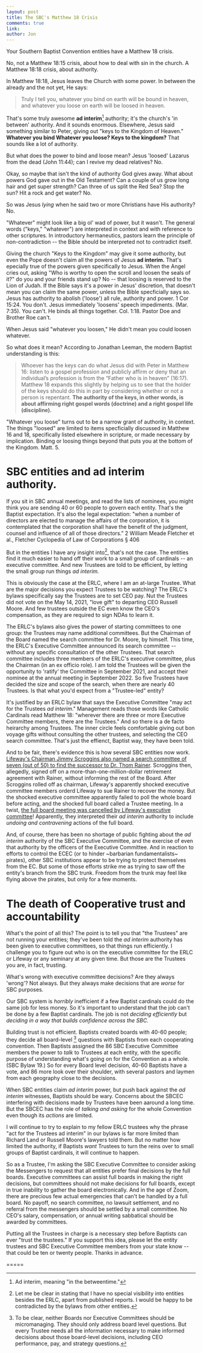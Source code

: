 ```yaml
---
layout: post
title: The SBC's Matthew 18 Crisis
comments: true
link: 
author: Jon
---
```


Your Southern Baptist Convention entities have a Matthew 18 crisis.

No, not a Matthew 18:15 crisis, about how to deal with sin in the church.  A Matthew 18:18 crisis, about authority.  

In Matthew 18:18, Jesus leaves the Church with some power. In between the already and the not yet, He says:
> Truly I tell you, whatever you bind on earth will be bound in heaven, and whatever you loose on earth will be loosed in heaven.

That's some truly awesome **ad interim**[^1] authority; it's the church's 'in between' authority. And it sounds enormous. Elsewhere, Jesus said something similar to Peter, giving out  "keys to the Kingdom of Heaven."   **Whatever you bind  Whatever you loose? Keys to the kingdom?**  That sounds like a lot of authority.

But what does the power to bind and loose mean? Jesus 'loosed' Lazarus from the dead (John 11:44); can I revive my dead relatives?  No.

Okay, so maybe that isn't the kind of authority God gives away.  What about powers God gave out in the Old Testament?  Can a couple of us grow long hair and get super strength?  Can three of us split the Red Sea? Stop the sun? Hit a rock and get water? No.

So was Jesus *lying* when he said two or more Christians have His authority? No.

"Whatever" might look like a big ol' wad of power, but it wasn't. The general words ("keys," "whatever") are interpreted in context and with reference to other scriptures.  In introductory hermaneutics, pastors learn the principle of non-contradiction -- the Bible should be interpreted not to contradict itself.  

Giving the church "Keys to the Kingdom" may give it some authority, but even the Pope doesn't claim all the powers of Jesus **ad interim.**  That's epecially true of the powers given specifically to Jesus.  When the Angel cries out, asking "Who is worthy to open the scroll and loosen the seals of it?" do you and your friends stand up?  No -- that loosing is reserved to the Lion of Judah.  If the Bible says it's a power in Jesus' discretion, that doesn't mean you can claim the same power, unless the Bible specficially says so.  Jesus has authority to abolish ('loose') all rule, authority and power. 1 Cor 15:24.   You don't. Jesus immediately 'loosens' speech impediments. (Mar. 7:35).  You can't. He binds all things together. Col. 1:18.  Pastor Doe and Brother Roe can't. 

When Jesus said "whatever you loosen," He didn't mean you could loosen whatever.

So what does it mean?  According to Jonathan Leeman, the modern Baptist understanding is this:  
> Whoever has the keys can do what Jesus did with Peter in Matthew 16: listen to a gospel profession and publicly affirm or deny that an individual’s profession is from the “Father who is in heaven” (16:17). Matthew 18 expands this slightly by helping us to see that the holder of the keys should do this in part by considering whether or not a person is repentant. **The authority of the keys, in other words, is about affirming right gospel words (doctrine) and a right gospel life (discipline).**

"Whatever you loose" turns out to be a narrow grant of authority, in context. The things "loosed" are limited to items specficially discussed in Matthew 16 and 18, specifically listed elsewhere in scripture, or made necessary by implication.  Binding or loosing things beyond that puts you at the bottom of the Kingdom.  Matt. 5.

# SBC entities and ad interim authority. 

If you sit in SBC annual meetings, and read the lists of nominees, you might think you are sending 40 or 60 people to govern each entity.  That's the Baptist expectation.  It's also the legal expectation: "when a number of directors are elected to manage the affairs of the corporation, it is contemplated that the corporation shall have the benefit of the judgment, counsel and influence of all of those directors.” 2 William Meade Fletcher et al., Fletcher Cyclopedia of Law of Corporations § 406

But in the entities I have any insight into[^2], that's not the case. The entities find it much easier to hand off their work to a small group of cardinals -- an executive committee. And new Trustees are told to be efficient, by letting the small group run things *ad interim.* 

This is obviously the case at the ERLC, where I am an at-large Trustee.  What are the major decisions you expect Trustees to be watching?  The ERLC's bylaws specifically say the Trustees are to set CEO pay. Nut the Trustees did not vote on the May 14, 2021, "love gift" to departing CEO Russell Moore.  And few trustees outside the EC even know the CEO's compensation, as they are required to sign NDAs to learn it.

The ERLC's bylaws also gives the power of starting committees to one group: the Trustees may name additional committees. But the Chairman of the Board named the search committee for Dr. Moore, by himself.  This time, the ERLC's Executive Committee announced its search committee -- without any specific consultation of the other Trustees.  That search committee includes three members of the ERLC's executive committee, plus the  Chairman (in  an ex officio role).  I am told the Trustees will be given the opportunity to 'ratify' the Committee in September 2021, and accept their nominee at the annual meeting in September 2022. So five Trustees have decided the size and scope of the search, when there are nearly 40 Trustees.  Is that what you'd expect from a "Trustee-led" entity? 

It's justified by an ERLC bylaw that says the Executive Committee "may act for the Trustees *ad interim*." Management reads those words like Catholic Cardinals read Matthew 18: "wherever there are three or more Executive Committee members, there are the Trustees."  And so there is a de facto heirarchy among Trustees. The inner circle feels comfortable giving out bon voyage gifts without consulting the other trustees, and selecting the CEO search committee. That's just the effienct, Baptist way, they have been told.

And to be fair, there's evidence this is how several SBC entities now work.  [Lifeway's Chairman Jimmy Scroggins also  named a search committee of seven (out of 50) to find the successor to Dr. Thom Rainer](https://blog.lifeway.com/newsroom/2018/08/29/lifeway-trustees-begin-search-for-new-president/). Scroggins then, allegedly, signed off on a more-than-one-million-dollar retrirement agreement with Rainer, without informing the rest of the Board.  After Scroggins rolled off as chairman, Lifeway's apparently shocked executive committee members orderd Lifeway to sue Rainer to recover the money. But the shocked executive committee apparently failed to poll the whole board before acting, and the shocked full board called a Trustee meeting.  In a twist, [the full board meeting was cancelled by Lifeway's executive committee](https://christianindex.org/lifeway-reverses-course-dispute-pursues-rainer/)! Apparently, they interpreted their *ad interim* authority to include *undoing and contravening* actions of the full board. 

And, of course, there has been no shortage of public fighting about the *ad interim* authority of the SBC Executive Committee, and the exercise of even that authority by the officers of the Executive Committee. And in reaction to efforts to control the ECEC (or to hinder ~barbarian fundamentalists~ pirates), other SBC institutions appear to be trying to protect themselves from the EC.  But some of those efforts strike me as trying to saw off the entity's branch from the SBC trunk. Freedom from the trunk may feel like flying above the pirates, but only for a few moments.  


# The death of Cooperative trust and accountability

What's the point of all this?    The point is to tell you that "the Trustees" are not running your entities; they've been told the *ad interim* authority has been given to executive committees, so that things run efficiently. I challenge you to figure out who is on the executive committee for the ERLC or Lifeway or any seminary at any given time.  But those are the Trustees you are, in fact, trusting.

What's wrong with executive committee decisions?  Are they always 'wrong'? Not always. But they always make decisions that are *worse* for SBC purposes. 

Our SBC system is *horribly* inefficient if a few Baptist cardinals could do the same job for less money. So it's important to understand that the job can't be done by a few Baptist cardinals. The job is not *deciding efficiently* but *deciding in a way that builds confidence across the SBC.*  

Building trust is not efficient. Baptists created boards with 40-60 people; they decide all board-level [^3] questions with Baptists from each cooperating convention.  Then Baptists assigned the 86 SBC Executive Committee members the power to *talk* to Trustees at each entity, with the specific purpose of understanding what's going on for the Convention as a whole. (SBC Bylaw 19.)  So for every Board level decision, 40-60 Baptists have a vote, and 86 more look over their shoulder, with several pastors and laymen from each geography close to the decisions.   

When SBC entities claim *ad interim* power, but push back against the *ad interim* witnesses, Baptists should be wary.  Concerns about the SBCEC interfering with decisions made by Trustees have been aaround a long time.  But the SBCEC has the role of *talking and asking* for the whole Convention even though its *actions* are limited. 

I will continue to try to explain to my fellow ERLC trustees why the phrase "act for the Trustees ad interim" in our bylaws is far more limited than Richard Land or Russell Moore's lawyers told them.  But no matter how limited the authority, if Baptists *want* Trustees to turn the reins over to small groups of Baptist cardinals, it will continue to happen.  

So as a Trustee, I'm asking the SBC Executive Committee to consider asking the Messengers to request that all entities prefer final decisions by the full boards.  Executive committees can assist full boards in making the right decisions, but committees should not make decisions for full boards, except in true inability to gather the board electronically. And in the age of Zoom, there are precious few actual emergencies that can't be handled by a full board. No payoff, no search committee, no lawsuit settlement, and no referral from the messengers should be settled by a small committee.  No CEO's salary, compensation, or annual writing sabbatical should be awarded by committees.

Putting all the Trustees in charge is a necessary step before Baptists can ever "trust the trustees."  If you support this idea, please let the entity trustees and SBC Executive Committee members from your state know -- that could be ten or twenty people.  Thanks in advance. 

=====




[^1]: Ad interim, meaning "in the betweentime."

[^2]: Let me be clear in stating that I have no special visibility into entities besides the ERLC, apart from published reports. I would be happy to be contradicted by the bylaws from other entities. 

[^3]: To be clear, neither Boards nor Executive Committees should be micromanaging.  They should only address board level questions.  But every Trustee needs all the information necessary to make informed decisions about those board-level decisions, including CEO performance, pay, and strategy questions. 